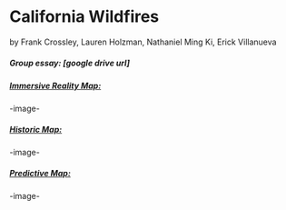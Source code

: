 # California Wildfires
by Frank Crossley, Lauren Holzman, Nathaniel Ming Ki, Erick Villanueva

##### Group essay: [google drive url]

##### [Immersive Reality Map: ](https://link-url-here.org)
-image-
##### [Historic Map: ](https://erickv112.github.io/california-wildfires/)
-image-

##### [Predictive Map: ](https://link-url-here.org)
-image-
